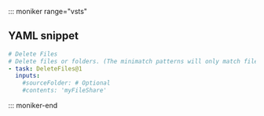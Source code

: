 ::: moniker range="vsts"

## YAML snippet

```YAML
# Delete Files
# Delete files or folders. (The minimatch patterns will only match file paths, not folder paths)
- task: DeleteFiles@1
  inputs:
    #sourceFolder: # Optional
    #contents: 'myFileShare' 
```

::: moniker-end